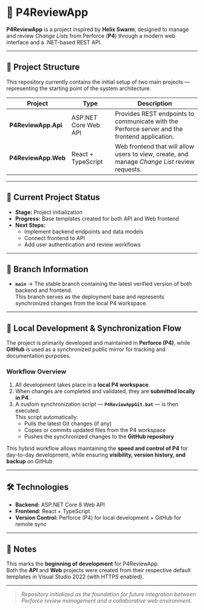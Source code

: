 # 🧩 P4ReviewApp

**P4ReviewApp** is a project inspired by **Helix Swarm**, designed to manage and review *Change Lists* from Perforce (**P4**) through a modern web interface and a .NET-based REST API.

---

## 📁 Project Structure

This repository currently contains the initial setup of two main projects — representing the starting point of the system architecture.

| Project | Type | Description |
|----------|------|-------------|
| **P4ReviewApp.Api** | ASP.NET Core Web API | Provides REST endpoints to communicate with the Perforce server and the frontend application. |
| **P4ReviewApp.Web** | React + TypeScript | Web frontend that will allow users to view, create, and manage *Change List* review requests. |

---

## 🚀 Current Project Status

- **Stage:** Project initialization  
- **Progress:** Base templates created for both API and Web frontend  
- **Next Steps:**  
  - Implement backend endpoints and data models  
  - Connect frontend to API  
  - Add user authentication and review workflows  

---

## 🌿 Branch Information

- **`main`** → The stable branch containing the latest verified version of both backend and frontend.  
  This branch serves as the deployment base and represents synchronized changes from the local P4 workspace.

---

## 🔄 Local Development & Synchronization Flow

The project is primarily developed and maintained in **Perforce (P4)**, while **GitHub** is used as a synchronized public mirror for tracking and documentation purposes.

### Workflow Overview
1. All development takes place in a **local P4 workspace**.  
2. When changes are completed and validated, they are **submitted locally in P4**.  
3. A custom synchronization script — **`P4ReviewAppGit.bat`** — is then executed.  
   This script automatically:
   - Pulls the latest Git changes (if any)  
   - Copies or commits updated files from the P4 workspace  
   - Pushes the synchronized changes to the **GitHub repository**

This hybrid workflow allows maintaining the **speed and control of P4** for day-to-day development, while ensuring **visibility, version history, and backup** on GitHub.

---

## 🛠️ Technologies

- **Backend:** ASP.NET Core 8 Web API  
- **Frontend:** React + TypeScript  
- **Version Control:** Perforce (P4) for local development + GitHub for remote sync  

---

## 📅 Notes

This marks the **beginning of development** for P4ReviewApp.  
Both the **API** and **Web** projects were created from their respective default templates in Visual Studio 2022 (with HTTPS enabled).

---

> _Repository initialized as the foundation for future integration between Perforce review management and a collaborative web environment._
